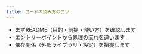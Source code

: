 ```yaml
---
title: コードの読み方のコツ
---
```


- まずREADME（目的・前提・使い方）を確認します  
- エントリーポイントから処理の流れを追います  
- 依存関係（外部ライブラリ・設定）を把握します  
